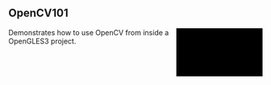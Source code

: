 ## OpenCV101
<img src="./Example.jpg" height="96px" align="right">

Demonstrates how to use OpenCV from inside a OpenGLES3 project.
